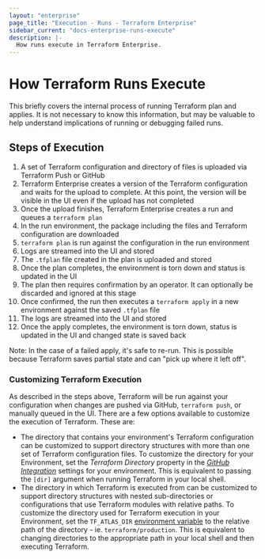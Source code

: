```yaml
---
layout: "enterprise"
page_title: "Execution - Runs - Terraform Enterprise"
sidebar_current: "docs-enterprise-runs-execute"
description: |-
  How runs execute in Terraform Enterprise.
---
```


# How Terraform Runs Execute

This briefly covers the internal process of running Terraform plan and applies.
It is not necessary to know this information, but may be valuable to help
understand implications of running or debugging failed runs.

## Steps of Execution

1. A set of Terraform configuration and directory of files is uploaded via Terraform Push or GitHub
2. Terraform Enterprise creates a version of the Terraform configuration and waits for the upload
to complete. At this point, the version will be visible in the UI even if the upload has
not completed
3. Once the upload finishes, Terraform Enterprise creates a run and queues a `terraform plan`
4. In the run environment, the package including the files and Terraform
configuration are downloaded
5. `terraform plan` is run against the configuration in the run environment
6. Logs are streamed into the UI and stored
7. The `.tfplan` file created in the plan is uploaded and stored
8. Once the plan completes, the environment is torn down and status is
updated in the UI
9. The plan then requires confirmation by an operator. It can optionally
be discarded and ignored at this stage
10. Once confirmed, the run then executes a `terraform apply` in a new
environment against the saved `.tfplan` file
11. The logs are streamed into the UI and stored
12. Once the apply completes, the environment is torn down, status is
updated in the UI and changed state is saved back

Note: In the case of a failed apply, it's safe to re-run. This is possible
because Terraform saves partial state and can "pick up where it left off".

### Customizing Terraform Execution

As described in the steps above, Terraform will be run against your configuration
when changes are pushed via GitHub, `terraform push`, or manually queued in the
UI. There are a few options available to customize the execution of Terraform.
These are:

- The directory that contains your environment's Terraform configuration can be customized
to support directory structures with more than one set of Terraform configuration files.
To customize the directory for your Environment, set the _Terraform Directory_
property in the [_GitHub Integration_](/docs/enterprise/vcs/github.html) settings for your environment. This is equivalent to
passing the `[dir]` argument when running Terraform in your local shell.
- The directory in which Terraform is executed from can be customized to support directory
structures with nested sub-directories or configurations that use Terraform modules with
relative paths. To customize the directory used for Terraform execution in your Environment, set the `TF_ATLAS_DIR`
[environment variable](/docs/enterprise/runs/variables-and-configuration.html#environment-variables)
to the relative path of the directory - ie. `terraform/production`. This is equivalent to
changing directories to the appropriate path in your local shell and then executing Terraform.
